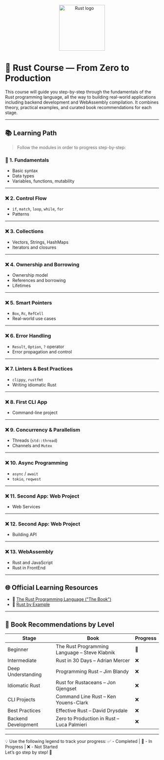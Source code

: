 <p align="center">
  <img src="https://www.rust-lang.org/static/images/rust-logo-blk.svg" alt="Rust logo" width="150"/>
</p>

# 🦀 Rust Course — From Zero to Production

This course will guide you step-by-step through the fundamentals of the Rust programming language, all the way to building real-world applications including backend development and WebAssembly compilation. It combines theory, practical examples, and curated book recommendations for each stage.

---

## 📚 Learning Path

> Follow the modules in order to progress step-by-step:

### 🚧 1. Fundamentals
- Basic syntax
- Data types
- Variables, functions, mutability

---

### ❌ 2. Control Flow
- `if`, `match`, `loop`, `while`, `for`
- Patterns

---

### ❌ 3. Collections
- Vectors, Strings, HashMaps
- Iterators and closures

---

### ❌ 4. Ownership and Borrowing
- Ownership model
- References and borrowing
- Lifetimes

---

### ❌ 5. Smart Pointers
- `Box`, `Rc`, `RefCell`
- Real-world use cases

---

### ❌ 6. Error Handling
- `Result`, `Option`, `?` operator
- Error propagation and control

---

### ❌ 7. Linters & Best Practices
- `clippy`, `rustfmt`
- Writing idiomatic Rust

---

### ❌ 8. First CLI App
- Command-line project

---

### ❌ 9. Concurrency & Parallelism
- Threads (`std::thread`)
- Channels and `Mutex`

---

### ❌ 10. Async Programming
- `async` / `await`
- `tokio`, `reqwest`

---

### ❌ 11. Second App: Web Project
- Web Services

---

### ❌ 12. Second App: Web Project
- Building API

---

### ❌ 13. WebAssembly
- Rust and JavaScript
- Rust in FrontEnd

---

## 🌐 Official Learning Resources

- 📘 [The Rust Programming Language ("The Book")](https://doc.rust-lang.org/book/title-page.html)  
- 🧠 [Rust by Example](https://doc.rust-lang.org/rust-by-example/)

---

## 📖 Book Recommendations by Level

| Stage                          | Book                                                                  | Progress |
|--------------------------------|------------------------------------------------------------------------|----------|
| Beginner                       | The Rust Programming Language – Steve Klabnik                         | 🚧       |
| Intermediate                   | Rust in 30 Days – Adrian Mercer                                       | ❌       |
| Deep Understanding             | Programming Rust – Jim Blandy                                         | ❌       |
| Idiomatic Rust                 | Rust for Rustaceans – Jon Gjengset                                    | ❌       |
| CLI Projects                   | Command Line Rust – Ken Youens-Clark                                  | ❌       |
| Best Practices                 | Effective Rust – David Drysdale                                       | ❌       |
| Backend Development            | Zero to Production in Rust – Luca Palmieri                            | ❌       |

---

💡 Use the following legend to track your progress: ✅ - Completed | 🚧 - In Progress | ❌ - Not Started  
Let’s go step by step! 🦀
